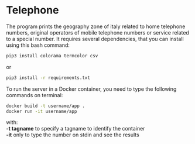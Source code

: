 # Telephone
The program prints the geography zone of italy related to home telephone numbers, original operators of mobile telephone numbers or service related to a special number.
It requires several dependencies, that you can install using this bash command:
```bash
pip3 install colorama termcolor csv
```
or
```bash
pip3 install -r requirements.txt
```
To run the server in a Docker container, you need to type the following commands on terminal:
```bash
docker build -t username/app .
docker run -it username/app
```
with:<br>
**-t tagname** to specify a tagname to identify the container<br>
**-it** only to type the number on stdin and see the results